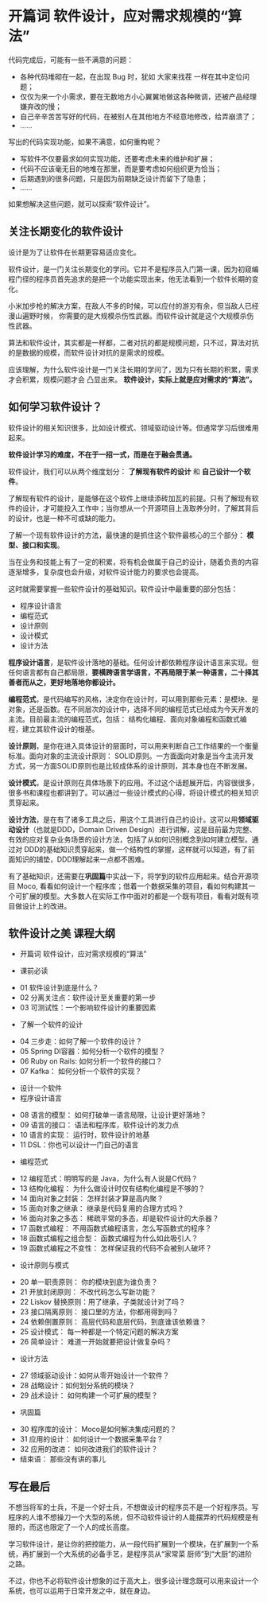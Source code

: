 # 开篇词  软件设计，应对需求规模的“算法”

代码完成后，可能有一些不满意的问题：

+ 各种代码堆砌在一起，在出现 Bug 时，犹如 大家来找茬 一样在其中定位问题；
+ 仅仅为来一个小需求，要在无数地方小心翼翼地做这各种微调，还被产品经理嫌弃改的慢；
+ 自己辛辛苦苦写好的代码，在被别人在其他地方不经意地修改，给弄崩溃了；
+ ......

写出的代码实现功能，如果不满意，如何重构呢？

+ 写软件不仅要最求如何实现功能，还要考虑未来的维护和扩展；
+ 代码不应该毫无目的地堆在那里，而是要考虑如何组织更为恰当；
+ 后期遇到的很多问题，只是因为前期缺乏设计而留下了隐患；
+ ......

如果想解决这些问题，就可以探索“软件设计”。

## 关注长期变化的软件设计

设计是为了让软件在长期更容易适应变化。

软件设计，是一门关注长期变化的学问。它并不是程序员入门第一课，因为初窥编程门径的程序员首先追求的是把一个功能实现出来，他无法看到一个软件长期的变化。

小米加步枪的解决方案，在敌人不多的时候，可以应付的游刃有余，但当敌人已经漫山遍野时候， 你需要的是大规模杀伤性武器。而软件设计就是这个大规模杀伤性武器。

算法和软件设计，其实都是一样都，二者对抗的都是规模问题，只不过，算法对抗的是数据的规模，而软件设计对抗的是需求的规模。

应该理解，为什么软件设计是一门关注长期的学问了，因为只有长期的积累，需求才会积累，规模问题才会 凸显出来。
**软件设计，实际上就是应对需求的“算法”。**

## 如何学习软件设计？

软件设计的相关知识很多，比如设计模式、领域驱动设计等。但通常学习后很难用起来。

**软件设计学习的难度，不在于一招一式，而是在于融会贯通。**

软件设计，我们可以从两个维度划分： **了解现有软件的设计** 和 **自己设计一个软件**。

了解现有软件的设计，是能够在这个软件上继续添砖加瓦的前提。只有了解现有软件的设计，才可能投入工作中；当你想从一个开源项目上汲取养分时，了解其背后的设计，也是一种不可或缺的能力。

了解一个现有软件设计的方法，最快速的是抓住这个软件最核心的三个部分： **模型、接口和实现**。

当在业务和技能上有了一定的积累，将有机会做属于自己的设计，随着负责的内容逐渐增多，复杂度也会升级，对软件设计能力的要求也会提高。

这时就需要掌握一些软件设计的基础知识。软件设计中最重要的部分包括：
+ 程序设计语言
+ 编程范式
+ 设计原则
+ 设计模式
+ 设计方法


**程序设计语言**，是软件设计落地的基础。任何设计都依赖程序设计语言来实现。但任何语言都有自己都局限，**要横跨语言学语言，不再局限于某一种语言，二十择其善者而从之，更好地落地你都设计。**


**编程范式**，是代码编写的风格，决定你在设计时，可以用到那些元素：是模块、是对象，还是函数。在不同层次的设计中，选择不同的编程范式已经成为今天开发的主流。目前最主流的编程范式，包括： 结构化编程、面向对象编程和函数式编程，建立其软件设计的根基。

**设计原则**，是你在进入具体设计的层面时，可以用来判断自己工作结果的一个衡量标准。面向对象的主流设计原则： SOLID原则。一方面面向对象是当今主流开发方式，另一方面SOLID原则也是比较成体系的设计原则，其本身也在不断发展。

**设计模式**，是设计原则在具体场景下的应用。不过这个话题展开后，内容很很多，很多书和课程也都讲到了。可以通过一些设计模式的心得，将设计模式的相关知识贯穿起来。

**设计方法**，是在有了诸多工具之后，用这个工具进行自己的设计。这可以用**领域驱动设计**（也就是DDD，Domain Driven Design）进行讲解，这是目前最为完整、有效的应对复杂业务场景的设计方法，包括了从如何识别概念到如何建立模型。通过对 DDD的基础知识贯穿起来，做一个结构性的掌握，这样就可以知道，有了前面知识的铺垫，DDD理解起来一点都不困难。

有了基础知识，还需要在**巩固篇**中实战一下，将学到的软件应用起来。结合开源项目 Moco, 看看如何设计一个程序库；借着一个数据采集的项目，看如何构建其一个可扩展的模型。大多数人在实际工作中面对的都是一个既有项目，看看对既有项目做设计上的改进。

## 软件设计之美 课程大纲

+ 开篇词  软件设计，应对需求规模的“算法”

* 课前必读
- 01 软件设计到底是什么？
- 02 分离关注点：软件设计至关重要的第一步
- 03 可测试性：一个影响软件设计的重要因素

* 了解一个软件的设计
- 04 三步走：如何了解一个软件的设计？
- 05 Spring DI容器：如何分析一个软件的模型？
- 06 Ruby on Rails: 如何分析一个软件的接口？
- 07 Kafka： 如何分析一个软件的实现？

* 设计一个软件
* 程序设计语言
- 08 语言的模型： 如何打破单一语言局限，让设计更好落地？
- 09 语言的接口： 语法和程序库，软件设计的发力点
- 10 语言的实现： 运行时，软件设计的地基
- 11 DSL：你也可以设计一门自己的语言

* 编程范式
- 12 编程范式：明明写的是 Java，为什么有人说是C代码？
- 13 结构化编程： 为什么做设计时仅有结构化编程是不够的？
- 14 面向对象之封装： 怎样封装才算是高内聚？
- 15 面向对象之继承： 继承是代码复用的合理方式吗？
- 16 面向对象之多态： 稀疏平常的多态，却是软件设计的大杀器？
- 17 函数式编程： 不用函数式编程语言，怎么写函数式的程序？
- 18 函数式编程之组合型： 函数式编程为什么如此吸引人？
- 19 函数式编程之不变性： 怎样保证我的代码不会被别人破坏？

* 设计原则与模式
- 20 单一职责原则： 你的模块到底为谁负责？
- 21 开放封闭原则： 不改代码怎么写新功能？
- 22 Liskov 替换原则：用了继承，子类就设计对了吗？
- 23 接口隔离原则： 接口里的方法，你都用得到吗？
- 24 依赖倒置原则： 高层代码和底层代码，到底谁该依赖谁？
- 25 设计模式： 每一种都是一个特定问题的解决方案
- 26 简单设计： 难道一开始就要把设计做复杂吗？

* 设计方法
- 27 领域驱动设计：如何从零开始设计一个软件？
- 28 战略设计：如何划分系统的模块？
- 29 战术设计： 如何构建一个可扩展的模型？

* 巩固篇
- 30 程序库的设计： Moco是如何解决集成问题的？
- 31 应用的设计： 如何设计一个数据采集平台？
- 32 应用的改进： 如何改进我们的软件设计？
- 结束语： 那些没有讲的事儿

## 写在最后

不想当将军的士兵，不是一个好士兵，不想做设计的程序员不是一个好程序员。写程序的人谁不想操刀一个大型的系统，但不动软件设计的人能摆弄的代码规模是有限的，而这也限定了一个人的成长高度。

学习软件设计，是让你的把控能力，从一段代码扩展到一个模块，在扩展到一个系统，再扩展到一个大系统的必备手艺，是程序员从“家常菜 厨师”到“大厨”的进阶之路。

不过，你也不必将软件设计想象的过于高大上，很多设计理念既可以用来设计一个系统，也可以运用于日常开发之中，就在身边。

```
```

